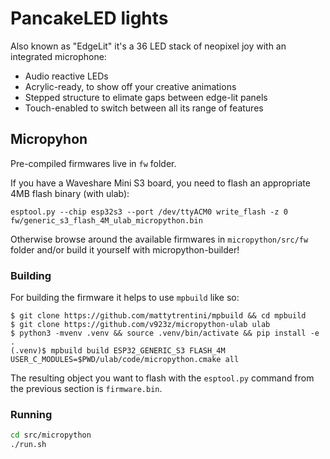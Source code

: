 # PancakeLED lights

Also known as "EdgeLit" it's a 36 LED stack of neopixel joy with an integrated microphone:

* Audio reactive LEDs
* Acrylic-ready, to show off your creative animations
* Stepped structure to elimate gaps between edge-lit panels
* Touch-enabled to switch between all its range of features

## Micropyhon

Pre-compiled firmwares live in `fw` folder.

If you have a Waveshare Mini S3 board, you need to flash an appropriate 4MB flash binary (with ulab):

```
esptool.py --chip esp32s3 --port /dev/ttyACM0 write_flash -z 0 fw/generic_s3_flash_4M_ulab_micropython.bin
```

Otherwise browse around the available firmwares in `micropython/src/fw` folder and/or build it yourself with micropython-builder!

### Building

For building the firmware it helps to use `mpbuild` like so:

```
$ git clone https://github.com/mattytrentini/mpbuild && cd mpbuild
$ git clone https://github.com/v923z/micropython-ulab ulab
$ python3 -mvenv .venv && source .venv/bin/activate && pip install -e .
(.venv)$ mpbuild build ESP32_GENERIC_S3 FLASH_4M USER_C_MODULES=$PWD/ulab/code/micropython.cmake all
```

The resulting object you want to flash with the `esptool.py` command from the previous section is `firmware.bin`.

### Running

```sh
cd src/micropython
./run.sh
```
